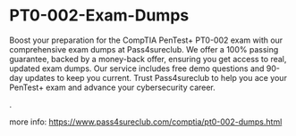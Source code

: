 # PT0-002-Exam-Dumps
Boost your preparation for the CompTIA PenTest+ PT0-002 exam with our comprehensive exam dumps at Pass4sureclub. We offer a 100% passing guarantee, backed by a money-back offer, ensuring you get access to real, updated exam dumps. Our service includes free demo questions and 90-day updates to keep you current. Trust Pass4sureclub to help you ace your PenTest+ exam and advance your cybersecurity career.

.

more info: https://www.pass4sureclub.com/comptia/pt0-002-dumps.html
